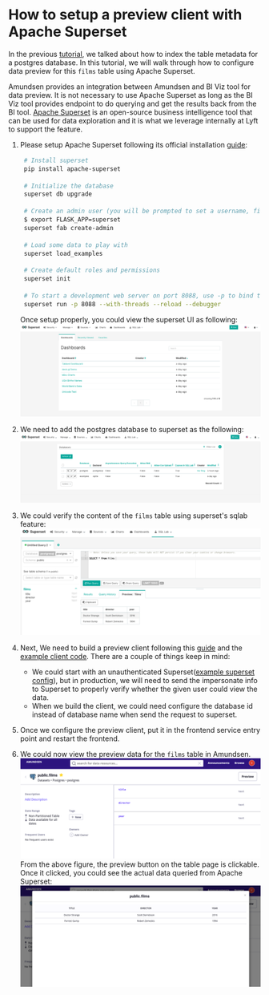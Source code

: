 # How to setup a preview client with Apache Superset

In the previous [tutorial](docs/tutorials/index-postgres.md), we talked about how to index the table metadata
for a postgres database. In this tutorial, we will walk through how to configure data preview for this `films` table
using Apache Superset.

Amundsen provides an integration between Amundsen and BI Viz tool for data preview. It is not necessary to use Apache Superset
as long as the BI Viz tool provides endpoint to do querying and get the results back from the BI tool. 
[Apache Superset](https://superset.apache.org/) is an open-source business intelligence tool 
that can be used for data exploration and it is what we leverage internally at Lyft to support the feature. 

1. Please setup Apache Superset following its official installation 
[guide](https://superset.apache.org/installation.html#superset-installation-and-initialization):
   ```bash
    # Install superset
    pip install apache-superset
    
    # Initialize the database
    superset db upgrade
    
    # Create an admin user (you will be prompted to set a username, first and last name before setting a password)
    $ export FLASK_APP=superset
    superset fab create-admin
    
    # Load some data to play with
    superset load_examples
    
    # Create default roles and permissions
    superset init
    
    # To start a development web server on port 8088, use -p to bind to another port
    superset run -p 8088 --with-threads --reload --debugger
   ```
   
   Once setup properly, you could view the superset UI as following:
   ![](../img/tutorials/superset-welcome.png)
   
2. We need to add the postgres database to superset as the following:
![](../img/tutorials/superset-add-db.png)

3. We could verify the content of the `films` table using superset's sqlab feature:
![](../img/tutorials/superset-sqllab-verify.png)

4. Next, We need to build a preview client following this [guide](../frontend/docs/examples/superset_preview_client.md) 
and the [example client code](https://github.com/lyft/amundsenfrontendlibrary/blob/master/amundsen_application/base/examples/example_superset_preview_client.py).
There are a couple of things keep in mind:
    - We could start with an unauthenticated Superset([example superset config](https://gist.github.com/feng-tao/b89e6faf7236372cef70a44f13615c39)), 
    but in production, we will need to send the impersonate info to Superset
    to properly verify whether the given user could view the data.
    - When we build the client, we could need configure the database id instead of database name when send the request to superset.
  
5. Once we configure the preview client, put it in the frontend service entry point and restart the frontend.

6. We could now view the preview data for the `films` table in Amundsen. 
![](../img/tutorials/amundsen-preview1.png)
From the above figure, the preview button on the table page is clickable. 
Once it clicked, you could see the actual data queried
from Apache Superset:
![](../img/tutorials/amundsen-preview2.png)
